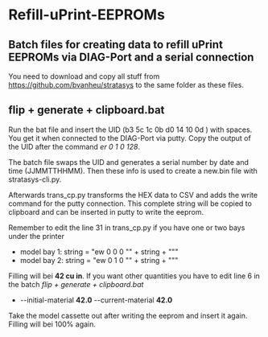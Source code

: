 # Refill-uPrint-EEPROMs
Batch files for creating data to refill uPrint EEPROMs via DIAG-Port and a serial connection
----
You need to download and copy all stuff from https://github.com/bvanheu/stratasys to the same folder as these files.


**flip + generate + clipboard.bat**
----
Run the bat file and insert the UID (b3 5c 1c 0b d0 14 10 0d ) with spaces. You get it when connected to the DIAG-Port via putty. Copy the output of the UID after the command _er 0 1 0 128_.

The batch file swaps the UID and generates a serial number by date and time (JJMMTTHHMM). Then these info is used to create a new.bin file with stratasys-cli.py. 

Afterwards trans_cp.py transforms the HEX data to CSV and adds the write command for the putty connection. This complete string will be copied to clipboard and can be inserted in putty to write the eeprom.

Remember to edit the line 31 in trans_cp.py if you have one or two bays under the printer
* model bay 1: string = "ew 0 0 0 \"" + string + "\""
* model bay 2: string = "ew 0 1 0 \"" + string + "\""

Filling will bei __42 cu in__. If you want other quantities you have to edit line 6 in the batch _flip + generate + clipboard.bat_
* --initial-material __42.0__ --current-material __42.0__

Take the model cassette out after writing the eeprom and insert it again. Filling will bei 100% again.
